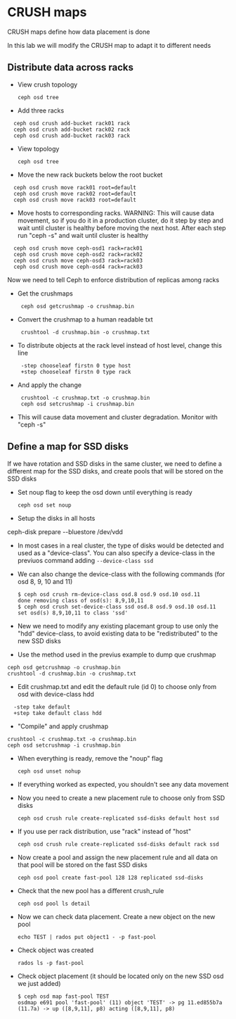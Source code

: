 # CRUSH maps

CRUSH maps define how data placement is done

In this lab we will modify the CRUSH map to adapt it to different needs

## Distribute data across racks

  * View crush topology

        ceph osd tree

  * Add three racks

```
  ceph osd crush add-bucket rack01 rack 
  ceph osd crush add-bucket rack02 rack 
  ceph osd crush add-bucket rack03 rack 
```

  * View topology

        ceph osd tree

  * Move the new rack buckets below the root bucket

```
  ceph osd crush move rack01 root=default
  ceph osd crush move rack02 root=default
  ceph osd crush move rack03 root=default
```

 * Move hosts to corresponding racks. WARNING: This will cause data movement, so if you do it in a production cluster, do it step by step and wait until cluster is healthy before moving the next host. After each step run "ceph -s" and wait until cluster is healthy

```
  ceph osd crush move ceph-osd1 rack=rack01
  ceph osd crush move ceph-osd2 rack=rack02
  ceph osd crush move ceph-osd3 rack=rack03
  ceph osd crush move ceph-osd4 rack=rack03
```

Now we need to tell Ceph to enforce distribution of replicas among racks

 * Get the crushmaps

        ceph osd getcrushmap -o crushmap.bin

 * Convert the crushmap to a human readable txt

        crushtool -d crushmap.bin -o crushmap.txt

 * To distribute objects at the rack level instead of host level, change this line

        -step chooseleaf firstn 0 type host
        +step chooseleaf firstn 0 type rack

 * And apply the change

        crushtool -c crushmap.txt -o crushmap.bin
        ceph osd setcrushmap -i crushmap.bin

 * This will cause data movement and cluster degradation. Monitor with "ceph -s"

## Define a map for SSD disks

If we have rotation and SSD disks in the same cluster, we need to define a different map for the SSD disks, and create pools that will be stored on the SSD disks

  * Set noup flag to keep the osd down until everything is ready

        ceph osd set noup

  * Setup the disks in all hosts

  ceph-disk prepare --bluestore /dev/vdd

  * In most cases in a real cluster, the type of disks would be detected and used as a "device-class". You can also specify a device-class in the previuos command adding ``--device-class ssd``

  * We can also change the device-class with the following commands (for osd 8, 9, 10 and 11)

        $ ceph osd crush rm-device-class osd.8 osd.9 osd.10 osd.11
        done removing class of osd(s): 8,9,10,11
        $ ceph osd crush set-device-class ssd osd.8 osd.9 osd.10 osd.11
        set osd(s) 8,9,10,11 to class 'ssd'

  * New we need to modify any existing placemant group to use only the "hdd" device-class, to avoid existing data to be "redistributed" to the new SSD disks

  * Use the method used in the previus example to dump que crushmap

```
ceph osd getcrushmap -o crushmap.bin                                                                                                    
crushtool -d crushmap.bin -o crushmap.txt                                                                                               
```

  * Edit crushmap.txt and edit the default rule (id 0) to choose only from osd with device-class hdd

```
  -step take default
  +step take default class hdd
```

  * "Compile" and apply crushmap

```
crushtool -c crushmap.txt -o crushmap.bin
ceph osd setcrushmap -i crushmap.bin
```

  * When everything is ready, remove the "noup" flag

        ceph osd unset nohup

  * If everything worked as expected, you shouldn't see any data movement

  * Now you need to create a new placement rule to choose only from SSD disks

        ceph osd crush rule create-replicated ssd-disks default host ssd

  * If you use per rack distribution, use "rack" instead of "host"

        ceph osd crush rule create-replicated ssd-disks default rack ssd

  * Now create a pool and assign the new placement rule and all data on that pool will be stored on the fast SSD disks

        ceph osd pool create fast-pool 128 128 replicated ssd-disks

  * Check that the new pool has a different crush_rule

        ceph osd pool ls detail

  * Now we can check data placement. Create a new object on the new pool

        echo TEST | rados put object1 - -p fast-pool

  * Check object was created

        rados ls -p fast-pool

  * Check object placement (it should be located only on the new SSD osd we just added)

        $ ceph osd map fast-pool TEST
        osdmap e691 pool 'fast-pool' (11) object 'TEST' -> pg 11.ed855b7a (11.7a) -> up ([8,9,11], p8) acting ([8,9,11], p8)

